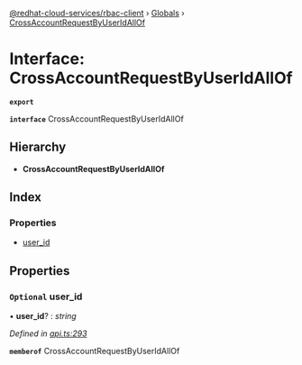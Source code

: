 [@redhat-cloud-services/rbac-client](../README.md) › [Globals](../globals.md) › [CrossAccountRequestByUserIdAllOf](crossaccountrequestbyuseridallof.md)

# Interface: CrossAccountRequestByUserIdAllOf

**`export`** 

**`interface`** CrossAccountRequestByUserIdAllOf

## Hierarchy

* **CrossAccountRequestByUserIdAllOf**

## Index

### Properties

* [user_id](crossaccountrequestbyuseridallof.md#optional-user_id)

## Properties

### `Optional` user_id

• **user_id**? : *string*

*Defined in [api.ts:293](https://github.com/RedHatInsights/javascript-clients/blob/master/packages/rbac/api.ts#L293)*

**`memberof`** CrossAccountRequestByUserIdAllOf
